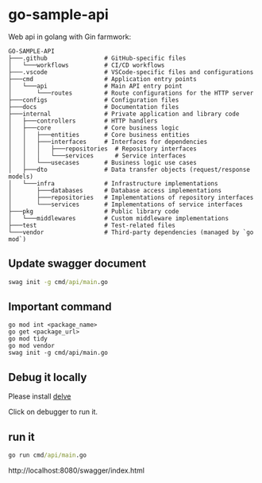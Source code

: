 # go-sample-api
Web api in golang with Gin farmwork:
```
GO-SAMPLE-API
├───.github                # GitHub-specific files
│   └───workflows          # CI/CD workflows
├───.vscode                # VSCode-specific files and configurations
├───cmd                    # Application entry points
│   └───api                # Main API entry point
│       └───routes         # Route configurations for the HTTP server
├───configs                # Configuration files
├───docs                   # Documentation files
├───internal               # Private application and library code
│   ├───controllers        # HTTP handlers
│   ├───core               # Core business logic
│   │   ├───entities       # Core business entities
│   │   ├───interfaces     # Interfaces for dependencies
│   │   │   ├───repositories  # Repository interfaces
│   │   │   └───services      # Service interfaces
│   │   └───usecases       # Business logic use cases
│   ├───dto                # Data transfer objects (request/response models)
│   └───infra              # Infrastructure implementations
│       ├───databases      # Database access implementations
│       ├───repositories   # Implementations of repository interfaces
│       └───services       # Implementations of service interfaces
├───pkg                    # Public library code
│   └───middlewares        # Custom middleware implementations
├───test                   # Test-related files
└───vendor                 # Third-party dependencies (managed by `go mod`)
```


## Update swagger document

```cmd
swag init -g cmd/api/main.go
```

## Important command

```
go mod int <package_name>
go get <package_url>
go mod tidy
go mod vendor
swag init -g cmd/api/main.go
```
## Debug it locally

Please install [delve](https://github.com/go-delve/delve/tree/master/Documentation/installation)

Click on debugger to run it.

## run it
```cmd
go run cmd/api/main.go
```
http://localhost:8080/swagger/index.html
